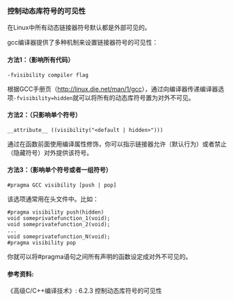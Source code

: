 ### 控制动态库符号的可见性

在Linux中所有动态链接器符号默认都是外部可见的。

gcc编译器提供了多种机制来设置链接器符号的可见性：

#### 方法1：（影响所有代码）

`-fvisibility compiler flag`

根据GCC手册页（<http://linux.die.net/man/1/gcc>），通过向编译器传递编译器选项`-fvisibility=hidden`就可以将所有的动态库符号置为对外不可见。

#### 方法2：（只影响单个符号）

`__attribute__ ((visibility("<default | hidden>")))`

通过在函数前面使用编译属性修饰，你可以指示链接器允许（默认行为）或者禁止（隐藏符号）对外提供该符号。

#### 方法3：（影响单个符号或者一组符号）

`#pragma GCC visibility [push | pop]`

该选项通常用在头文件中。比如：

```
#pragma visibility push(hidden)
void someprivatefunction_1(void);
void someprivatefunction_2(void);
...
void someprivatefunction_N(void);
#pragma visibility pop
```

你就可以将#pragma语句之间所有声明的函数设定成对外不可见的。


#### 参考资料:
《高级C/C++编译技术》: 6.2.3 控制动态库符号的可见性

